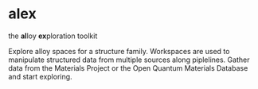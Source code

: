# alex
the **al**loy **ex**ploration toolkit

Explore alloy spaces for a structure family. Workspaces are used to manipulate
structured data from multiple sources along piplelines. Gather data from the
Materials Project or the Open Quantum Materials Database and start exploring.
